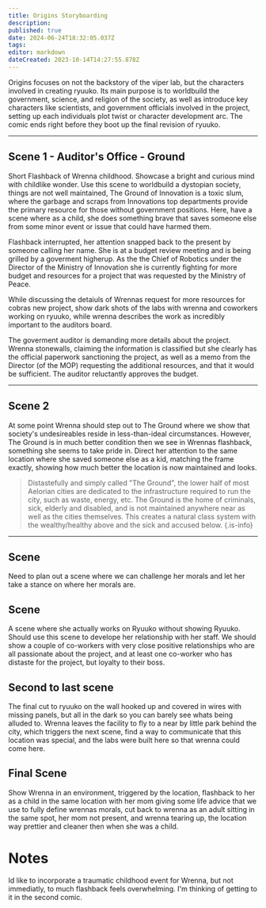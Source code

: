 ```yaml
---
title: Origins Storyboarding
description: 
published: true
date: 2024-06-24T18:32:05.037Z
tags: 
editor: markdown
dateCreated: 2023-10-14T14:27:55.878Z
---
```


Origins focuses on not the backstory of the viper lab, but the characters involved in creating ryuuko. Its main purpose is to worldbuild the government, science, and religion of the society, as well as introduce key characters like scientists, and government officials involved in the project, setting up each individuals plot twist or character development arc. The comic ends right before they boot up the final revision of ryuuko.

---

## Scene 1 - Auditor's Office - Ground
Short Flashback of Wrenna childhood. Showcase a bright and curious mind with childlike wonder. Use this scene to worldbuild a dystopian society, things are not well maintained, The Ground of Innovation is a toxic slum, where the garbage and scraps from Innovations top departments provide the primary resource for those without government positions. Here, have a scene where as a child, she does something brave that saves someone else from some minor event or issue that could have harmed them.

Flashback interrupted, her attention snapped back to the present by someone calling her name. She is at a budget review meeting and is being grilled by a goverment higherup. As the the Chief of Robotics under the Director of the Ministry of Innovation she is currently fighting for more budget and resources for a project that was requested by the Ministry of Peace. 

While discussing the detaiuls of Wrennas request for more resources for cobras new project, show dark shots of the labs with wrenna and coworkers working on ryuuko, while wrenna describes the work as incredibly important to the auditors board.

The goverment auditor is demanding more details about the project. Wrenna stonewalls, claiming the information is classified but she clearly has the official paperwork sanctioning the project, as well as a memo from the Director (of the MOP) requesting the additional resources, and that it would be sufficient. The auditor reluctantly approves the budget.

---

## Scene 2
At some point Wrenna should step out to The Ground where we show that society's undesireables reside in less-than-ideal circumstances. However, The Ground is in much better condition then we see in Wrennas flashback, something she seems to take pride in. Direct her attention to the same location where she saved someone else as a kid, matching the frame exactly, showing how much better the location is now maintained and looks.
> Distastefully and simply called "The Ground", the lower half of most Aelorian cities are dedicated to the infrastructure required to run the city, such as waste, energy, etc. The Ground is the home of criminals, sick, elderly and disabled, and is not maintained anywhere near as well as the cities themselves. This creates a natural class system with the wealthy/healthy above and the sick and accused below.
{.is-info}

---

## Scene 
Need to plan out a scene where we can challenge her morals and let her take a stance on where her morals are.

## Scene 
A scene where she actually works on Ryuuko without showing Ryuuko. Should use this scene to develope her relationship with her staff. We should show a couple of co-workers with very close positive relationships who are all passionate about the project, and at least one co-worker who has distaste for the project, but loyalty to their boss.

## Second to last scene

The final cut to ryuuko on the wall hooked up and covered in wires with missing panels, but all in the dark so you can barely see whats being alluded to. Wrenna leaves the facility to fly to a near by little park behind the city, which triggers the next scene, find a way to communicate that this location was special, and the labs were built here so that wrenna could come here.

## Final Scene

Show Wrenna in an environment, triggered by the location, flashback to her as a child in the same location with her mom giving some life advice that we use to fully define wrennas morals, cut back to wrenna as an adult sitting in the same spot, her mom not present, and wrenna tearing up, the location way prettier and cleaner then when she was a child.

# Notes
Id like to incorporate a traumatic childhood event for Wrenna, but not immediatly, to much flashback feels overwhelming. I'm thinking of getting to it in the second comic.